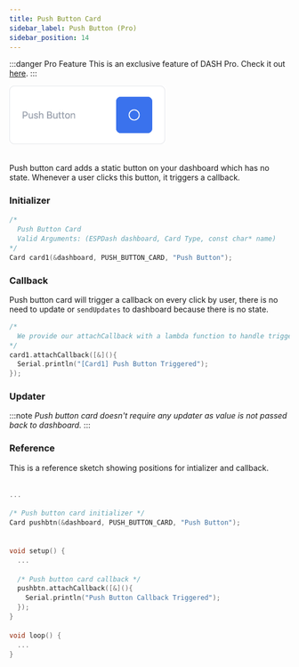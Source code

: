 ```yaml
---
title: Push Button Card
sidebar_label: Push Button (Pro)
sidebar_position: 14
---
```


:::danger Pro Feature
This is an exclusive feature of DASH Pro. Check it out [here](https://espdash.pro).
:::

<img className="card-preview" src="/img/v4/push-button.png" width="280px" alt="Push Button Card Preview" />

<br/>
<br/>

Push button card adds a static button on your dashboard which has no state. Whenever a user clicks this button, it triggers a callback.

### Initializer

```cpp
/* 
  Push Button Card
  Valid Arguments: (ESPDash dashboard, Card Type, const char* name)
*/
Card card1(&dashboard, PUSH_BUTTON_CARD, "Push Button");
```

### Callback

Push button card will trigger a callback on every click by user, there is no need to update or `sendUpdates` to dashboard because there is no state.

```cpp
/*
  We provide our attachCallback with a lambda function to handle trigger
*/
card1.attachCallback([&](){
  Serial.println("[Card1] Push Button Triggered");
});
```

### Updater

:::note
*Push button card doesn't require any updater as value is not passed back to dashboard.*
:::

### Reference

This is a reference sketch showing positions for intializer and callback.

<!-- A complete dummy sketch showing positions for intializer and updater -->
```cpp

...

/* Push button card initializer */
Card pushbtn(&dashboard, PUSH_BUTTON_CARD, "Push Button");


void setup() {
  ...

  /* Push button card callback */
  pushbtn.attachCallback([&](){
    Serial.println("Push Button Callback Triggered");
  });
}

void loop() {
  ...
}

```

